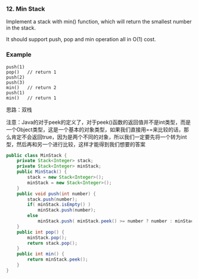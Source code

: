 ### 12. Min Stack

Implement a stack with min() function, which will return the smallest number in the stack.

It should support push, pop and min operation all in O(1) cost.

### Example

```
push(1)
pop()   // return 1
push(2)
push(3)
min()   // return 2
push(1)
min()   // return 1
```
思路：双栈

注意：Java的对于peek的定义了，对于peek()函数的返回值并不是int类型，而是一个Object类型，这是一个基本的对象类型，如果我们直接用==来比较的话，那么肯定不会返回true，因为是两个不同的对象，所以我们一定要先将一个转为int型，然后再和另一个进行比较，这样才能得到我们想要的答案

```java
public class MinStack {
    private Stack<Integer> stack;
    private Stack<Integer> minStack;
    public MinStack() {
        stack = new Stack<Integer>();
        minStack = new Stack<Integer>();
    }
    public void push(int number) {
        stack.push(number);
        if( minStack.isEmpty() )
            minStack.push(number);
        else
            minStack.push( minStack.peek() >= number ? number : minStack.peek() );
    }
    public int pop() {
        minStack.pop();
        return stack.pop();
    }
    public int min() {
        return minStack.peek();
    }
}
```

